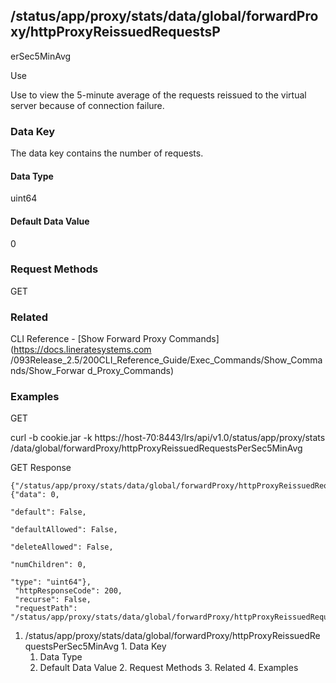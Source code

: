 ## /status/app/proxy/stats/data/global/forwardProxy/httpProxyReissuedRequestsP
erSec5MinAvg

Use

Use to view the 5-minute average of the requests reissued to the virtual
server because of connection failure.

### Data Key

The data key contains the number of requests.

#### Data Type

uint64

#### Default Data Value

0

### Request Methods

GET

### Related

CLI Reference - [Show Forward Proxy Commands](https://docs.lineratesystems.com
/093Release_2.5/200CLI_Reference_Guide/Exec_Commands/Show_Commands/Show_Forwar
d_Proxy_Commands)

### Examples

GET

curl -b cookie.jar -k https://host-70:8443/lrs/api/v1.0/status/app/proxy/stats
/data/global/forwardProxy/httpProxyReissuedRequestsPerSec5MinAvg

GET Response

    
    {"/status/app/proxy/stats/data/global/forwardProxy/httpProxyReissuedRequestsPerSec5MinAvg": {"data": 0,
                                                                                                  "default": False,
                                                                                                  "defaultAllowed": False,
                                                                                                  "deleteAllowed": False,
                                                                                                  "numChildren": 0,
                                                                                                  "type": "uint64"},
     "httpResponseCode": 200,
     "recurse": False,
     "requestPath": "/status/app/proxy/stats/data/global/forwardProxy/httpProxyReissuedRequestsPerSec5MinAvg"}
    

  1. /status/app/proxy/stats/data/global/forwardProxy/httpProxyReissuedRequestsPerSec5MinAvg
    1. Data Key
      1. Data Type
      2. Default Data Value
    2. Request Methods
    3. Related
    4. Examples

